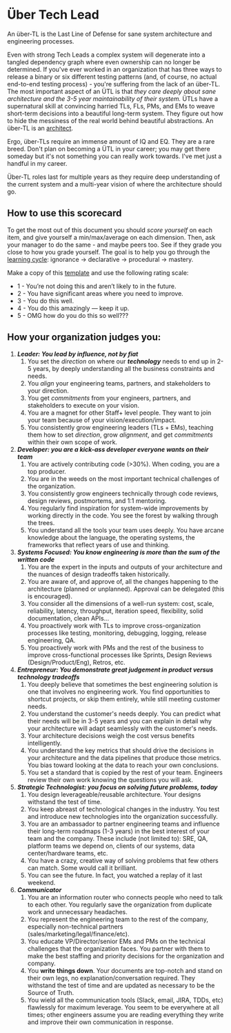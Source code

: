 <h1>Über Tech Lead</h1>


An über-TL is the Last Line of Defense for sane system architecture and engineering processes.

Even with strong Tech Leads a complex system will degenerate into a tangled dependency graph where even ownership can no longer be determined. If you've ever worked in an organization that has three ways to release a binary or six different testing patterns (and, of course, no actual end-to-end testing process) - you're suffering from the lack of an über-TL. The most important aspect of an ÜTL is that _they care deeply about sane architecture and the 3-5 year maintainability of their system._ ÜTLs have a supernatural skill at convincing harried TLs, FLs, PMs, and EMs to weave short-term decisions into a beautiful long-term system. They figure out how to hide the messiness of the real world behind beautiful abstractions. An über-TL is an [architect](https://www.google.com/search?q=architecture&source=lnms&tbm=isch&sa=X&ved=0ahUKEwi6-MPus67UAhVH3WMKHVSgBkMQ_AUICygC&biw=1920&bih=983).

Ergo, über-TLs require an immense amount of IQ and EQ. They are a rare breed. Don't plan on becoming a ÜTL in your career; you may get there someday but it's not something you can really work towards. I've met just a handful in my career.

Über-TL roles last for multiple years as they require deep understanding of the current system and a multi-year vision of where the architecture should go.

<h2>How to use this scorecard</h2>

To get the most out of this document you should _score yourself_ on each item, and give yourself a min/max/average on each dimension. Then, ask your manager to do the same - and maybe peers too. See if they grade you close to how you grade yourself. The goal is to help you go through the [learning cycle](http://www.cala.fsu.edu/modules/assessing_knowledge): ignorance → declarative → procedural → mastery. 

Make a copy of this [template](https://docs.google.com/spreadsheets/d/1PX61irzc6eCxgl2tzEzE6aKF92l7EoHcVac7Nb1Beko/edit#gid=0) and use the following rating scale:


*   1 - You’re not doing this and aren’t likely to in the future.
*   2 - You have significant areas where you need to improve.
*   3 - You do this well.
*   4 - You do this amazingly — keep it up.
*   5 - OMG how do you do this so well???

<h2>How your organization judges you:</h2>

1. **_Leader: You lead by influence, not by fiat_**
    1. You set the _direction_ on where our **_technology_** needs to end up in 2-5 years, by deeply understanding all the business constraints and needs.
    2. You _align_ your engineering teams, partners, and stakeholders to your direction.
    3. You get _commitments_ from your engineers, partners, and stakeholders to execute on your vision.
    4. You are a magnet for other Staff+ level people. They want to join your team because of your vision/execution/impact.
    5. You consistently grow engineering leaders (TLs + EMs), teaching them how to set _direction_, grow _alignment_, and get _commitments_ within their own scope of work.
2. **_Developer: you are a kick-ass developer everyone wants on their team_**
    1. You are actively contributing code (>30%). When coding, you are a top producer.
    2. You are in the weeds on the most important technical challenges of the organization.
    3. You consistently grow engineers technically through code reviews, design reviews, postmortems, and 1:1 mentoring.
    4. You regularly find inspiration for system-wide improvements by working directly in the code. You see the forest by walking through the trees.
    5. You understand all the tools your team uses deeply. You have arcane knowledge about the language, the operating systems, the frameworks that reflect years of use and thinking.
3. **_Systems Focused: You know engineering is more than the sum of the written code_**
    1. You are the expert in the inputs and outputs of your architecture and the nuances of design tradeoffs taken historically.
    2. You are aware of, and approve of, all the changes happening to the architecture (planned or unplanned). Approval can be delegated (this is encouraged).
    3. You consider all the dimensions of a well-run system: cost, scale, reliability, latency, throughput, iteration speed, flexibility, solid documentation, clean APIs...
    4. You proactively work with TLs to improve cross-organization processes like testing, monitoring, debugging, logging, release engineering, QA.
    5. You proactively work with PMs and the rest of the business to improve cross-functional processes like Sprints, Design Reviews (Design/Product/Eng), Retros, etc.
4. **_Entrepreneur: You demonstrate great judgement in product versus technology tradeoffs_**
    1. You deeply believe that sometimes the best engineering solution is one that involves no engineering work. You find opportunities to shortcut projects, or skip them entirely, while still meeting customer needs.
    2. You understand the customer's needs deeply. You can predict what their needs will be in 3-5 years and you can explain in detail why your architecture will adapt seamlessly with the customer's needs.
    3. Your architecture decisions weigh the cost versus benefits intelligently.
    4. You understand the key metrics that should drive the decisions in your architecture and the data pipelines that produce those metrics. You bias toward looking at the data to reach your own conclusions.
    5. You set a standard that is copied by the rest of your team. Engineers review their own work knowing the questions you will ask.
5. **_Strategic Technologist: you focus on solving future problems, today_**
    1. You design leverageable/reusable architecture. Your designs withstand the test of time.
    2. You keep abreast of technological changes in the industry. You test and introduce new technologies into the organization successfully. 
    3. You are an ambassador to partner engineering teams and influence their long-term roadmaps (1-3 years) in the best interest of your team and the company. These include (not limited to): SRE, QA, platform teams we depend on, clients of our systems, data center/hardware teams, etc.
    4. You have a crazy, creative way of solving problems that few others can match. Some would call it brilliant.
    5. You can see the future. In fact, you watched a replay of it last weekend.
6. **_Communicator_**
    1. You are an information router who connects people who need to talk to each other. You regularly save the organization from duplicate work and unnecessary headaches.
    2. You represent the engineering team to the rest of the company, especially non-technical partners (sales/marketing/legal/finance/etc).
    3. You educate VP/Director/senior EMs and PMs on the technical challenges that the organization faces. You partner with them to make the best staffing and priority decisions for the organization and company.
    4. You **write things down**. Your documents are top-notch and stand on their own legs, no explanation/conversation required. They withstand the test of time and are updated as necessary to be the Source of Truth. 
    5. You wield all the communication tools (Slack, email, JIRA, TDDs, etc) flawlessly for maximum leverage. You seem to be everywhere at all times; other engineers assume you are reading everything they write and improve their own communication in response.